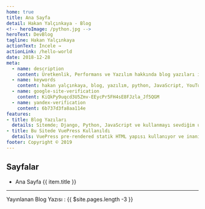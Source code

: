 ```yaml
---
home: true
title: Ana Sayfa
detail: Hakan Yalçınkaya - Blog
<!-- heroImage: /python.jpg -->
heroText: DevBlog
tagline: Hakan Yalçınkaya
actionText: İncele →
actionLink: /hello-world
date: 2018-12-28
meta:
  - name: description
    content: Üretkenlik, Performans ve Yazılım hakkında blog yazıları içerir. İncelemek için tıklayınız.
  - name: keywords
    content: hakan yalçınkaya, blog, yazılım, python, JavaScript, YouTube, yazılım araçları
  - name: google-site-verification
    content: KiQkPy9uqcd3U5Zmv-EEycPr5FH4sE8FJzla_Jf5QGM
  - name: yandex-verification
    content: 6b737d3fa8aa114e
features:
- title: Blog Yazıları
  details: Sitemde; Django, Python, JavaScript ve kullanmayı sevdiğim uygulamalardan bahsettim. Umarım seversin ;)
- title: Bu Sitede VuePress Kullanıldı
  details: VuePress pre-rendered statik HTML yapısı kullanıyor ve inanılmaz hızlı. JAMstack yapısını daha iyi anlamamız için VuePress bize inanılmaz konforlu bir alan sunuyor. Kullanmanı tavsiye ederim.
footer: Copyright © 2019
---
```

<!-- $page -->
<!-- $site -->

## Sayfalar
<ul>
  <li v-for="item in $site.pages">
    <a v-bind:href="item.path">
    	<span v-if="item.title == 'Home' ">Ana Sayfa</span>
    	<span v-else>{{ item.title }}</span>
    </a>
  </li>
</ul>

***

Yayınlanan Blog Yazısı : {{ $site.pages.length -3 }}
